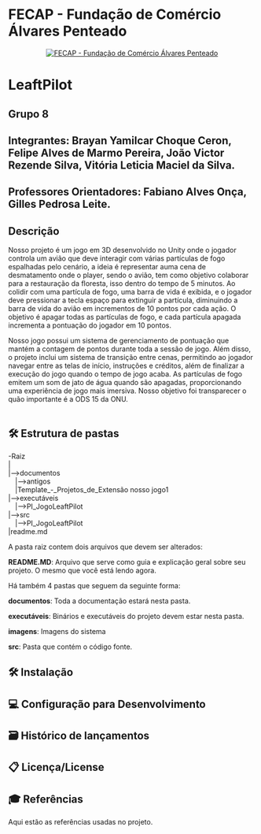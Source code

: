 # FECAP - Fundação de Comércio Álvares Penteado

<p align="center">
<a href= "https://www.fecap.br/"><img src="https://encrypted-tbn0.gstatic.com/images?q=tbn:ANd9GcRhZPrRa89Kma0ZZogxm0pi-tCn_TLKeHGVxywp-LXAFGR3B1DPouAJYHgKZGV0XTEf4AE&usqp=CAU" alt="FECAP - Fundação de Comércio Álvares Penteado" border="0"></a>
</p>

# LeaftPilot

## Grupo 8

## Integrantes: Brayan Yamilcar Choque Ceron, Felipe Alves de Marmo Pereira, João Victor Rezende Silva, Vitória Leticia Maciel da Silva.

## Professores Orientadores: Fabiano Alves Onça, Gilles Pedrosa Leite.
## Descrição

Nosso projeto é um jogo em 3D desenvolvido no Unity onde o jogador controla um avião que deve interagir com várias partículas de fogo espalhadas pelo cenário, a ideia é representar auma cena de desmatamento onde o player, sendo o avião, tem como objetivo colaborar para a restauração da floresta, isso dentro do tempo de 5 minutos. Ao colidir com uma partícula de fogo, uma barra de vida é exibida, e o jogador deve pressionar a tecla espaço para extinguir a partícula, diminuindo a barra de vida do avião em incrementos de 10 pontos por cada ação. O objetivo é apagar todas as partículas de fogo, e cada partícula apagada incrementa a pontuação do jogador em 10 pontos.

Nosso jogo possui um sistema de gerenciamento de pontuação que mantém a contagem de pontos durante toda a sessão de jogo. Além disso, o projeto inclui um sistema de transição entre cenas, permitindo ao jogador navegar entre as telas de início, instruções e créditos, além de finalizar a execução do jogo quando o tempo de jogo acaba. As partículas de fogo emitem um som de jato de água quando são apagadas, proporcionando uma experiência de jogo mais imersiva. Nosso objetivo foi transparecer o quão importante é a ODS 15 da ONU.
<br><br>

## 🛠 Estrutura de pastas

-Raiz<br>
|<br>
|-->documentos<br>
  &emsp;|-->antigos<br>
  &emsp;|Template_-_Projetos_de_Extensão nosso jogo1<br>
|-->executáveis<br>
  &emsp;|-->PI_JogoLeaftPilot<br>
|-->src<br>
  &emsp;|-->PI_JogoLeaftPilot<br>
|readme.md<br>

A pasta raiz contem dois arquivos que devem ser alterados:

<b>README.MD</b>: Arquivo que serve como guia e explicação geral sobre seu projeto. O mesmo que você está lendo agora.

Há também 4 pastas que seguem da seguinte forma:

<b>documentos</b>: Toda a documentação estará nesta pasta.

<b>executáveis</b>: Binários e executáveis do projeto devem estar nesta pasta.

<b>imagens</b>: Imagens do sistema

<b>src</b>: Pasta que contém o código fonte.

## 🛠 Instalação

## 💻 Configuração para Desenvolvimento

## 🗃 Histórico de lançamentos

## 📋 Licença/License

## 🎓 Referências

Aqui estão as referências usadas no projeto.
